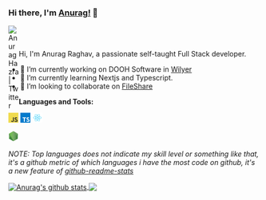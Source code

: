 ### Hi there, I'm [Anurag!](https://anuragraghav.me) 👋


<a href="https://twitter.com/GoldyyRox">
  <img align="left" alt="Anurag Hazra | Twitter" width="21px" src="https://raw.githubusercontent.com/anuraghazra/anuraghazra/master/assets/twitter.svg" />
</a>
<!-- <a href="https://discord.gg/VK4k3Br">
  <img align="left" alt="Anurag's Discord" width="21px" src="https://raw.githubusercontent.com/anuraghazra/anuraghazra/master/assets/discord-round.svg" />
</a> -->

<br />
<br />

Hi, I'm Anurag Raghav, a passionate self-taught Full Stack developer.

- 🔭 I’m currently working on DOOH Software in [Wilyer](https://wilyer.com)
- 🌱 I’m currently learning Nextjs and Typescript.
- 👯 I’m looking to collaborate on [FileShare](https://github.com/Anurag-Raghav/fileShare)
<!-- - 💬 Ask me about anything [here](https://github.com/anuraghazra/anuraghazra/issues) -->

**Languages and Tools:**  

<code><img height="20" src="https://raw.githubusercontent.com/github/explore/80688e429a7d4ef2fca1e82350fe8e3517d3494d/topics/javascript/javascript.png"></code>
<code><img height="20" src="https://raw.githubusercontent.com/github/explore/80688e429a7d4ef2fca1e82350fe8e3517d3494d/topics/typescript/typescript.png"></code>
<code><img height="20" src="https://raw.githubusercontent.com/github/explore/80688e429a7d4ef2fca1e82350fe8e3517d3494d/topics/react/react.png"></code>
<!-- <code><img height="20" src="https://raw.githubusercontent.com/github/explore/5c058a388828bb5fde0bcafd4bc867b5bb3f26f3/topics/graphql/graphql.png"></code> -->
<code><img height="20" src="https://raw.githubusercontent.com/github/explore/80688e429a7d4ef2fca1e82350fe8e3517d3494d/topics/nodejs/nodejs.png"></code>    

<!--- 
  if you have forked this to use on your profile, 
  Change the `github-readme-stats.anuraghazra1.vercel.app` to `github-readme-stats.vercel.app` 
--->

<!-- Change the `github-readme-stats.anuraghazra1.vercel.app` to `github-readme-stats.vercel.app`  -->

*NOTE: Top languages does not indicate my skill level or something like that, it's a github metric of which languages i have the most code on github, it's a new feature of [github-readme-stats](https://github.com/Anurag-Raghav/github-readme-stats)*


<a href="https://github.com/Anurag-Raghav/github-readme-stats">
  <img align="center" src="https://github-readme-stats.vercel.app/api?username=Anurag-Raghav&show_icons=true&include_all_commits=true&theme=material-palenight&&count_private=true" alt="Anurag's github stats" />
</a>
<a href="https://github.com/Anurag-Raghav/github-readme-stats">
  <!-- Change the `github-readme-stats.anuraghazra1.vercel.app` to `github-readme-stats.vercel.app`  -->
  <img align="center" src="https://github-readme-stats.vercel.app/api/top-langs/?username=Anurag-Raghav&layout=compact&theme=material-palenight" />
</a>
 
